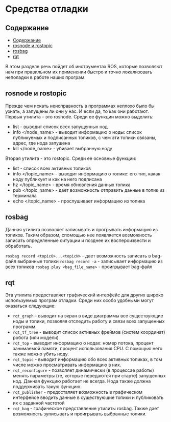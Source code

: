 # Средства отладки

## Содержание

- [Содержание](#содержание)
- [rosnode и rostopic](#rosnode-и-rostopic)
- [rosbag](#rosbag)
- [rqt](#rqt)

В этом разделе речь пойдет об инструментах ROS, которые позволяют нам при правильном их применении быстро и точно локализовать неполадки в работе наших програм.

## rosnode и rostopic

Прежде чем искать неисправность в программах неплохо было бы узнать, а запущены ли они у нас. И если да, то как они работают.
Первыя утилита - это rosnode. Среди ее функции можно выделить:

* list - выводит список всех запущенных нод
* info </node_name> - выводит информацию о ноды: список публикуемых и подписанных топиков, с чем эти топики связаны, адрес, где нода запущена
* kill </node_name> - убивает выбранную ноду

Вторая утилита - это rostopic. Среди ее основные функции:

* list - список всех активных топиков
* info </topic_name> - выводит информацию о топике: его тип, какая ноду публикует и как на него подписана
* hz </topic_name> - время обновления данных топика
* pub </topic_name> - дает возможность отправить данные в топик из терминала
* echo </topic_name> - прослушивает информацию из топика

## rosbag

Данная утилита позволяет записывать и прогрывать информацию из топиков. Таким образом, спомощью нее появляется возможность записать определенные ситуации
и позднее их воспероизвести и обработать.

`rosbag record <topic0>...<topicN>` - дает возможность записать в bag-файл выбранные топики
`rosbag record -a` - записывает информацию из всех топиков
`rosbag play <bag_file_name>` - проигрывает bag-файл

## rqt

Эта утилита предоставляет графический интерфейс для других широко используемых програм отладки. Среди них особо удобными могут оказаться следующие:

* `rqt_graph` - выводит на экран в виде диаграммы все существующие ноды и топики, позволяя отследить работу и связи всех запущенных программ.
* `rqt_tf_tree` - выводит список активных фреймов (систем координат) робота (или модели)
* `rqt_top` - выводит информацию о нодах: номер потока, процент занимаемой памяти, процент использования CPU. С помощью него также можно убить ноду.
* `rqt_topic` - выводит информацию обо всех активных топиках, в том числе можно просматривать информацию в них.
* `rqt_reconfigure` - позволяет динамически (в процессае работы) менять параметры (те, которые передаются при старте) запущенных нод. Данная функцию работает
не всегда. Нода также должна поддерживать такую функцию.
* `rqt_publisher` - предосталяет возможность в графическом интерфейсе вводить данные в существующие топики и публиковать их с заданной частотой
* `rqt_bag` - графическое представление утилиты rosbag. Также дает возможность зуписывать и проигрывать выбранные топики.
